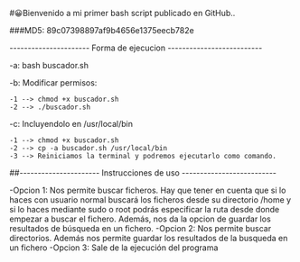 #😀Bienvenido a mi primer bash script publicado en GitHub..

###MD5: 89c07398897af9b4656e1375eecb782e


---------------------- Forma de ejecucion --------------------------

-a: bash buscador.sh

-b: Modificar permisos:

    -1 --> chmod +x buscador.sh
    -2 --> ./buscador.sh

-c: Incluyendolo en /usr/local/bin

    -1 --> chmod +x buscador.sh
    -2 --> cp -a buscador.sh /usr/local/bin
    -3 --> Reiniciamos la terminal y podremos ejecutarlo como comando.

##---------------------- Instrucciones de uso --------------------------


-Opcion 1: Nos permite buscar ficheros. Hay que tener en cuenta que si lo haces con usuario normal buscará los ficheros desde su directorio /home y si lo haces mediante sudo o root podrás especificar la ruta desde donde empezar a buscar el fichero.
Además, nos da la opcion de guardar los resultados de búsqueda en un fichero.
-Opcion 2: Nos permite buscar directorios. Además nos permite guardar los resultados de la busqueda en un fichero
-Opcion 3: Sale de la ejecución del programa

